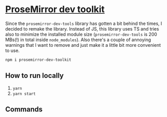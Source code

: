 # [ProseMirror dev toolkit](https://teemukoivisto.github.io/prosemirror-dev-toolkit/)

Since the `prosemirror-dev-tools` library has gotten a bit behind the times, I decided to remake the library. Instead of JS, this library uses TS and tries also to minimize the installed module size (`prosemirror-dev-tools` is 200 MBs(!) in total inside `node_modules`). Also there's a couple of annoying warnings that I want to remove and just make it a little bit more convenient to use.

```sh
npm i prosemirror-dev-toolkit
```

## How to run locally

1. `yarn`
2. `yarn start`

## Commands

